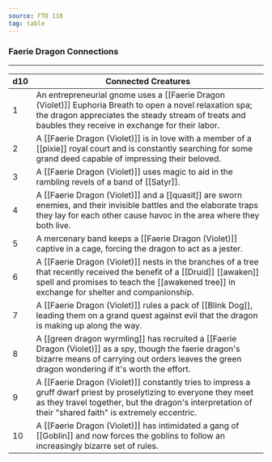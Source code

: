 ```yaml
---
source: FTD 118
tag: table
---
```


### Faerie Dragon Connections
---
|d10|Connected Creatures|
|----|------------|
|1|An entrepreneurial gnome uses a [[Faerie Dragon (Violet)]] Euphoria Breath to open a novel relaxation spa; the dragon appreciates the steady stream of treats and baubles they receive in exchange for their labor.|
|2|A [[Faerie Dragon (Violet)]] is in love with a member of a [[pixie]] royal court and is constantly searching for some grand deed capable of impressing their beloved.|
|3|A [[Faerie Dragon (Violet)]] uses magic to aid in the rambling revels of a band of [[Satyr]].|
|4|A [[Faerie Dragon (Violet)]] and a [[quasit]] are sworn enemies, and their invisible battles and the elaborate traps they lay for each other cause havoc in the area where they both live.|
|5|A mercenary band keeps a [[Faerie Dragon (Violet)]] captive in a cage, forcing the dragon to act as a jester.|
|6|A [[Faerie Dragon (Violet)]] nests in the branches of a tree that recently received the benefit of a [[Druid]] [[awaken]] spell and promises to teach the [[awakened tree]] in exchange for shelter and companionship.|
|7|A [[Faerie Dragon (Violet)]] rules a pack of [[Blink Dog]], leading them on a grand quest against evil that the dragon is making up along the way.|
|8|A [[green dragon wyrmling]] has recruited a [[Faerie Dragon (Violet)]] as a spy, though the faerie dragon's bizarre means of carrying out orders leaves the green dragon wondering if it's worth the effort.|
|9|A [[Faerie Dragon (Violet)]] constantly tries to impress a gruff dwarf priest by proselytizing to everyone they meet as they travel together, but the dragon's interpretation of their "shared faith" is extremely eccentric.|
|10|A [[Faerie Dragon (Violet)]] has intimidated a gang of [[Goblin]] and now forces the goblins to follow an increasingly bizarre set of rules.|
